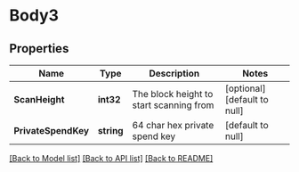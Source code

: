 # Body3

## Properties
Name | Type | Description | Notes
------------ | ------------- | ------------- | -------------
**ScanHeight** | **int32** | The block height to start scanning from | [optional] [default to null]
**PrivateSpendKey** | **string** | 64 char hex private spend key | [default to null]

[[Back to Model list]](../README.md#documentation-for-models) [[Back to API list]](../README.md#documentation-for-api-endpoints) [[Back to README]](../README.md)


